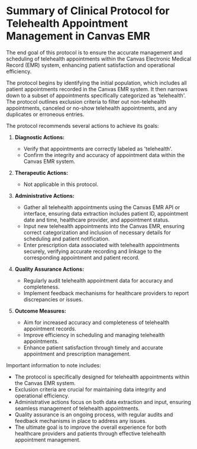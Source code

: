 # Summary of Clinical Protocol for Telehealth Appointment Management in Canvas EMR

The end goal of this protocol is to ensure the accurate management and scheduling of telehealth appointments within the Canvas Electronic Medical Record (EMR) system, enhancing patient satisfaction and operational efficiency.

The protocol begins by identifying the initial population, which includes all patient appointments recorded in the Canvas EMR system. It then narrows down to a subset of appointments specifically categorized as 'telehealth'. The protocol outlines exclusion criteria to filter out non-telehealth appointments, canceled or no-show telehealth appointments, and any duplicates or erroneous entries. 

The protocol recommends several actions to achieve its goals:

1. **Diagnostic Actions:** 
   - Verify that appointments are correctly labeled as 'telehealth'.
   - Confirm the integrity and accuracy of appointment data within the Canvas EMR system.

2. **Therapeutic Actions:** 
   - Not applicable in this protocol.

3. **Administrative Actions:** 
   - Gather all telehealth appointments using the Canvas EMR API or interface, ensuring data extraction includes patient ID, appointment date and time, healthcare provider, and appointment status.
   - Input new telehealth appointments into the Canvas EMR, ensuring correct categorization and inclusion of necessary details for scheduling and patient notification.
   - Enter prescription data associated with telehealth appointments securely, verifying accurate recording and linkage to the corresponding appointment and patient record.

4. **Quality Assurance Actions:** 
   - Regularly audit telehealth appointment data for accuracy and completeness.
   - Implement feedback mechanisms for healthcare providers to report discrepancies or issues.

5. **Outcome Measures:** 
   - Aim for increased accuracy and completeness of telehealth appointment records.
   - Improve efficiency in scheduling and managing telehealth appointments.
   - Enhance patient satisfaction through timely and accurate appointment and prescription management.

Important information to note includes:
- The protocol is specifically designed for telehealth appointments within the Canvas EMR system.
- Exclusion criteria are crucial for maintaining data integrity and operational efficiency.
- Administrative actions focus on both data extraction and input, ensuring seamless management of telehealth appointments.
- Quality assurance is an ongoing process, with regular audits and feedback mechanisms in place to address any issues.
- The ultimate goal is to improve the overall experience for both healthcare providers and patients through effective telehealth appointment management.